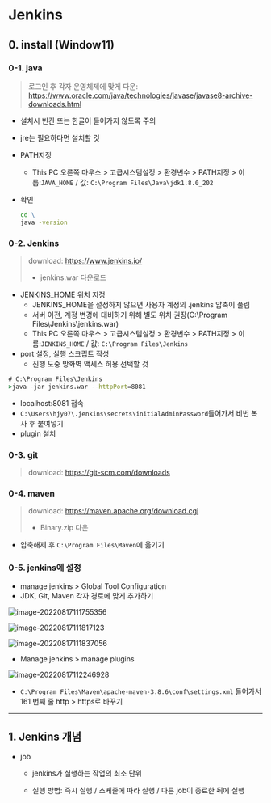 # Jenkins

## 0. install (Window11)

### 0-1. java

> 로그인 후 각자 운영체제에 맞게 다운: https://www.oracle.com/java/technologies/javase/javase8-archive-downloads.html

* 설치시 빈칸 또는 한글이 들어가지 않도록 주의

* jre는 필요하다면 설치할 것

* PATH지정

  * This PC 오른쪽 마우스 > 고급시스템설정 > 환경변수 > PATH지정 > 이름:`JAVA_HOME` / 값: `C:\Program Files\Java\jdk1.8.0_202`

* 확인

  ```cmd
  cd \
  java -version
  ```



### 0-2. Jenkins

> download: https://www.jenkins.io/
>
> * jenkins.war 다운로드

* JENKINS_HOME 위치 지정
  * JENKINS_HOME을 설정하지 않으면 사용자 계정의 .jenkins 압축이 풀림
  * 서버 이전, 계정 변경에 대비하기 위해 별도 위치 권장(C:\Program Files\Jenkins\jenkins.war)
  * This PC 오른쪽 마우스 > 고급시스템설정 > 환경변수 > PATH지정 > 이름:`JENKINS_HOME` / 값: `C:\Program Files\Jenkins`
* port 설정, 실행 스크립트 작성
  * 진행 도중 방화벽 액세스 허용 선택할 것

```cmd
# C:\Program Files\Jenkins
>java -jar jenkins.war --httpPort=8081
```

* localhost:8081 접속
* `C:\Users\hjy07\.jenkins\secrets\initialAdminPassword`들어가서 비번 복사 후 붙여넣기
* plugin 설치



### 0-3. git

> download: https://git-scm.com/downloads



### 0-4. maven

> download: https://maven.apache.org/download.cgi
>
> * Binary.zip 다운

* 압축해제 후 `C:\Program Files\Maven`에 옮기기



### 0-5. jenkins에 설정

* manage jenkins > Global Tool Configuration
* JDK, Git, Maven 각자 경로에 맞게 추가하기

![image-20220817111755356](https://user-images.githubusercontent.com/106982737/185412989-3fd46221-5133-41a4-91dc-0d0771cd4039.png)

![image-20220817111817123](C:\Users\hjy07\AppData\Roaming\Typora\typora-user-images\image-20220817111817123.png)

![image-20220817111837056](C:\Users\hjy07\AppData\Roaming\Typora\typora-user-images\image-20220817111837056.png)

* Manage jenkins > manage plugins

![image-20220817112246928](C:\Users\hjy07\AppData\Roaming\Typora\typora-user-images\image-20220817112246928.png)

* `C:\Program Files\Maven\apache-maven-3.8.6\conf\settings.xml` 들어가서 161 번째 줄 http > https로 바꾸기

---

## 1. Jenkins 개념

* job

  * jenkins가 실행하는 작업의 최소 단위

  * 실행 방법: 즉시 실행 / 스케줄에 따라 실행 / 다른 job이 종료한 뒤에 실행


